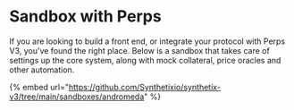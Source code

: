 # Sandbox with Perps

If you are looking to build a front end, or integrate your protocol with Perps V3, you've found the right place. Below is a sandbox that takes care of settings up the core system, along with mock collateral, price oracles and other automation.

{% embed url="https://github.com/Synthetixio/synthetix-v3/tree/main/sandboxes/andromeda" %}
